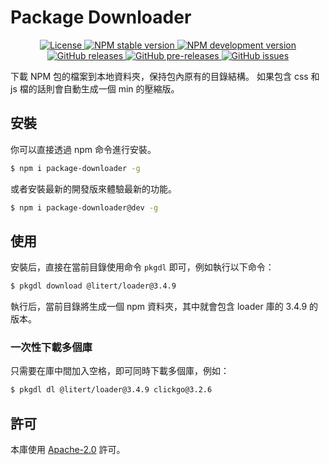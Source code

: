 # Package Downloader

<p align="center">
    <a href="https://github.com/maiyun/package-downloader/blob/master/LICENSE">
        <img alt="License" src="https://img.shields.io/github/license/maiyun/package-downloader?color=blue" />
    </a>
    <a href="https://www.npmjs.com/package/package-downloader">
        <img alt="NPM stable version" src="https://img.shields.io/npm/v/package-downloader?color=brightgreen&logo=npm" />
        <img alt="NPM development version" src="https://img.shields.io/npm/v/package-downloader/dev?color=yellow&logo=npm" />
    </a><br>
    <a href="https://github.com/maiyun/package-downloader/releases">
        <img alt="GitHub releases" src="https://img.shields.io/github/v/release/maiyun/package-downloader?color=brightgreen&logo=github" />
        <img alt="GitHub pre-releases" src="https://img.shields.io/github/v/release/maiyun/package-downloader?color=yellow&logo=github&include_prereleases" />
    </a>
    <a href="https://github.com/maiyun/package-downloader/issues">
        <img alt="GitHub issues" src="https://img.shields.io/github/issues/maiyun/package-downloader?color=blue&logo=github" />
    </a>
</p>

下載 NPM 包的檔案到本地資料夾，保持包內原有的目錄結構。 如果包含 css 和 js 檔的話則會自動生成一個 min 的壓縮版。

## 安裝

你可以直接透過 npm 命令進行安裝。

```sh
$ npm i package-downloader -g
```

或者安裝最新的開發版來體驗最新的功能。

```sh
$ npm i package-downloader@dev -g
```

## 使用

安裝后，直接在當前目錄使用命令 `pkgdl` 即可，例如執行以下命令：

```sh
$ pkgdl download @litert/loader@3.4.9
```

執行后，當前目錄將生成一個 npm 資料夾，其中就會包含 loader 庫的 3.4.9 的版本。

### 一次性下載多個庫

只需要在庫中間加入空格，即可同時下載多個庫，例如：

```sh
$ pkgdl dl @litert/loader@3.4.9 clickgo@3.2.6
```

## 許可

本庫使用 [Apache-2.0](./LICENSE) 許可。